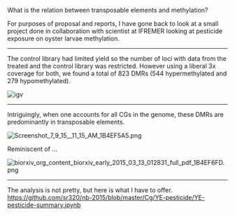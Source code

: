 What is the relation between transposable elements and methylation?

For purposes of proposal and reports, I have gone back to look at a small project done in collaboration with scientist at IFREMER looking at pesticide exposure on oyster larvae methylation. 

---

The control library had limited yield so the number of loci with data from the treated and the control library was restricted. However using a liberal 3x coverage for both, we found a total of 823 DMRs (544 hypermethylated and 279 hypomethylated). 

![igv](http://eagle.fish.washington.edu/cnidarian/skitch/IGV_-_Session___Volumes_web_halfshell_2015-05-comgenbro_igv_session_xml_1B4EF52B.png)

---

Intriguingly, when one accounts for all CGs in the genome, these DMRs are predominantly in transposable elements.

<img src="http://eagle.fish.washington.edu/cnidarian/skitch/Screenshot_7_9_15__11_15_AM_1B4EF5A5.png" alt="Screenshot_7_9_15__11_15_AM_1B4EF5A5.png"/>

Reminiscent of ...

<img src="http://eagle.fish.washington.edu/cnidarian/skitch/biorxiv_org_content_biorxiv_early_2015_03_13_012831_full_pdf_1B4EF6FD.png" alt="biorxiv_org_content_biorxiv_early_2015_03_13_012831_full_pdf_1B4EF6FD.png"/>

---

The analysis is not pretty, but here is what I have to offer.
https://github.com/sr320/nb-2015/blob/master/Cg/YE-pesticide/YE-pesticide-summary.ipynb